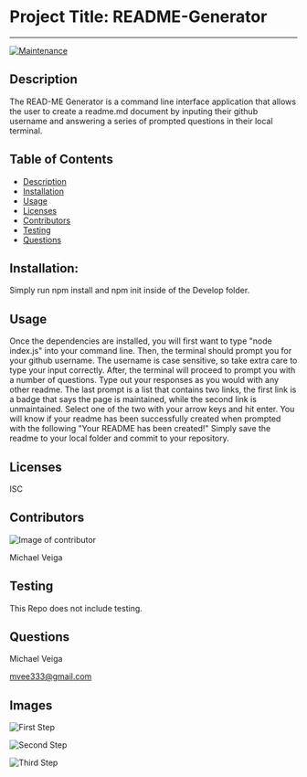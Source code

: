 # Project Title: README-Generator

---

[![Maintenance](https://img.shields.io/badge/Maintained%3F-no-red.svg)](https://bitbucket.org/lbesson/ansi-colors)

## Description

The READ-ME Generator is a command line interface application that allows the user to create a readme.md document by inputing their github username and answering a series of prompted questions in their local terminal.

## Table of Contents

- [Description](#Description)
- [Installation](#Installation)
- [Usage](#Usage)
- [Licenses](#Licenses)
- [Contributors](#Contributors)
- [Testing](#Testing)
- [Questions](#Questions)

## Installation:

Simply run npm install and npm init inside of the Develop folder.

## Usage

Once the dependencies are installed, you will first want to type "node index.js" into your command line. Then, the terminal should prompt you for your github username. The username is case sensitive, so take extra care to type your input correctly. After, the terminal will proceed to prompt you with a number of questions. Type out your responses as you would with any other readme. The last prompt is a list that contains two links, the first link is a badge that says the page is maintained, while the second link is unmaintained. Select one of the two with your arrow keys and hit enter. You will know if your readme has been successfully created when prompted with the following "Your README has been created!" Simply save the readme to your local folder and commit to your repository.

## Licenses

ISC

## Contributors

![Image of contributor](https://avatars2.githubusercontent.com/u/61660025?v=4)

Michael Veiga

## Testing

This Repo does not include testing.

## Questions

Michael Veiga

mvee333@gmail.com

## Images

![First Step](\assets\images\first-step.JPG)

![Second Step](\assets\images/second-step.jpg)

![Third Step](\assets\images/third-step.jpg)
